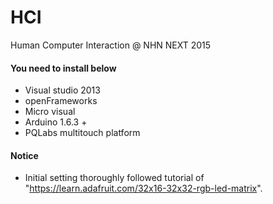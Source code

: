 # HCI
Human Computer Interaction @ NHN NEXT 2015

#### You need to install below
* Visual studio 2013  
* openFrameworks
* Micro visual  
* Arduino 1.6.3 +  
* PQLabs multitouch platform  

#### Notice
* Initial setting thoroughly followed tutorial of "https://learn.adafruit.com/32x16-32x32-rgb-led-matrix".
